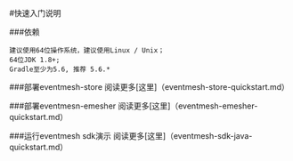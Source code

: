 #快速入门说明

###依赖
```
建议使用64位操作系统，建议使用Linux / Unix；
64位JDK 1.8+;
Gradle至少为5.6, 推荐 5.6.*
```

###部署eventmesh-store
阅读更多[这里]（eventmesh-store-quickstart.md）

###部署eventmesn-emesher
阅读更多[这里]（eventmesh-emesher-quickstart.md）

###运行eventmesh sdk演示
阅读更多[这里]（eventmesh-sdk-java-quickstart.md）